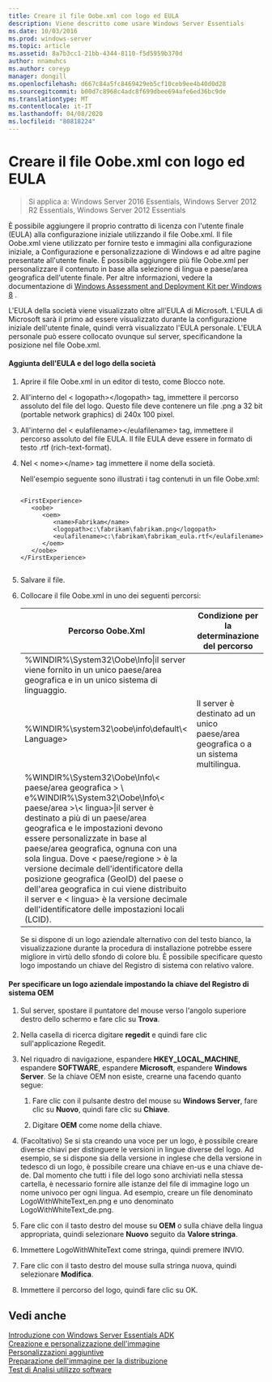 ```yaml
---
title: Creare il file Oobe.xml con logo ed EULA
description: Viene descritto come usare Windows Server Essentials
ms.date: 10/03/2016
ms.prod: windows-server
ms.topic: article
ms.assetid: 8a7b3cc1-21bb-4344-8110-f5d5959b370d
author: nnamuhcs
ms.author: coreyp
manager: dongill
ms.openlocfilehash: d667c84a5fc8469429eb5cf10ceb9ee4b40d0d28
ms.sourcegitcommit: b00d7c8968c4adc8f699dbee694afe6ed36bc9de
ms.translationtype: MT
ms.contentlocale: it-IT
ms.lasthandoff: 04/08/2020
ms.locfileid: "80818224"
---
```

# <a name="create-the-oobexml-file-including-logo-and-eula"></a>Creare il file Oobe.xml con logo ed EULA

>Si applica a: Windows Server 2016 Essentials, Windows Server 2012 R2 Essentials, Windows Server 2012 Essentials

È possibile aggiungere il proprio contratto di licenza con l'utente finale (EULA) alla configurazione iniziale utilizzando il file Oobe.xml. Il file Oobe.xml viene utilizzato per fornire testo e immagini alla configurazione iniziale, a Configurazione e personalizzazione di Windows e ad altre pagine presentate all'utente finale. È possibile aggiungere più file Oobe.xml per personalizzare il contenuto in base alla selezione di lingua e paese/area geografica dell'utente finale. Per altre informazioni, vedere la documentazione di [Windows Assessment and Deployment Kit per Windows 8](https://go.microsoft.com/fwlink/?LinkId=248694) .  
  
 L'EULA della società viene visualizzato oltre all'EULA di Microsoft. L'EULA di Microsoft sarà il primo ad essere visualizzato durante la configurazione iniziale dell'utente finale, quindi verrà visualizzato l'EULA personale. L'EULA personale può essere collocato ovunque sul server, specificandone la posizione nel file Oobe.xml.  
  
#### <a name="to-add-your-company-eula-and-logo"></a>Aggiunta dell'EULA e del logo della società  
  
1. Aprire il file Oobe.xml in un editor di testo, come Blocco note.  
  
2. All'interno del < logopath\></logopath\> tag, immettere il percorso assoluto del file del logo. Questo file deve contenere un file .png a 32 bit (portable network graphics) di 240x 100 pixel.  
  
3. All'interno del < eulafilename\></eulafilename\> tag, immettere il percorso assoluto del file EULA. Il file EULA deve essere in formato di testo .rtf (rich-text-format).  
  
4. Nel < nome\></name\> tag immettere il nome della società.  
  
    Nell'esempio seguente sono illustrati i tag contenuti in un file Oobe.xml:  
  
   ```  
  
   <FirstExperience>  
      <oobe>  
         <oem>  
            <name>Fabrikam</name>  
            <logopath>c:\fabrikam\fabrikam.png</logopath>  
            <eulafilename>c:\fabrikam\fabrikam_eula.rtf</eulafilename>  
         </oem>  
      </oobe>  
   </FirstExperience>  
  
   ```  
  
5. Salvare il file.  
  
6. Collocare il file Oobe.xml in uno dei seguenti percorsi:  
  
   |Percorso Oobe.Xml|Condizione per la determinazione del percorso|  
   |-----------------------|----------------------------------------|  
   |%WINDIR%\System32\Oobe\Info\|il server viene fornito in un unico paese/area geografica e in un unico sistema di linguaggio.|  
   |%WINDIR%\system32\oobe\info\default\\< Language\>|Il server è destinato ad un unico paese/area geografica o a un sistema multilingua.|  
   |%WINDIR%\System32\Oobe\Info\\< paese/area geografica > \ e%WINDIR%\System32\Oobe\Info\\< paese/area >\\< lingua\>\|il server è destinato a più di un paese/area geografica e le impostazioni devono essere personalizzate in base al paese/area geografica, ognuna con una sola lingua. Dove < paese/regione > è la versione decimale dell'identificatore della posizione geografica (GeoID) del paese o dell'area geografica in cui viene distribuito il server e < lingua\> è la versione decimale dell'identificatore delle impostazioni locali (LCID).|  
  
   Se si dispone di un logo aziendale alternativo con del testo bianco, la visualizzazione durante la procedura di installazione potrebbe essere migliore in virtù dello sfondo di colore blu.  È possibile specificare questo logo impostando un chiave del Registro di sistema con relativo valore.  
  
#### <a name="to-specify-a-company-logo-by-setting-the-oem-registry-key"></a>Per specificare un logo aziendale impostando la chiave del Registro di sistema OEM  
  
1.  Sul server, spostare il puntatore del mouse verso l'angolo superiore destro dello schermo e fare clic su **Trova**.  
  
2.  Nella casella di ricerca digitare **regedit** e quindi fare clic sull'applicazione Regedit.  
  
3.  Nel riquadro di navigazione, espandere **HKEY_LOCAL_MACHINE**, espandere **SOFTWARE**, espandere **Microsoft**, espandere **Windows Server**. Se la chiave OEM non esiste, crearne una facendo quanto segue:  
  
    1.  Fare clic con il pulsante destro del mouse su **Windows Server**, fare clic su **Nuovo**, quindi fare clic su **Chiave**.  
  
    2.  Digitare **OEM** come nome della chiave.  
  
4.  (Facoltativo) Se si sta creando una voce per un logo, è possibile creare diverse chiavi per distinguere le versioni in lingue diverse del logo. Ad esempio, se si dispone sia della versione in inglese che della versione in tedesco di un logo, è possibile creare una chiave en-us e una chiave de-de. Dal momento che tutti i file del logo sono archiviati nella stessa cartella, è necessario fornire alle istanze del file di immagine logo un nome univoco per ogni lingua. Ad esempio, creare un file denominato LogoWithWhiteText_en.png e uno denominato LogoWithWhiteText_de.png.  
  
5.  Fare clic con il tasto destro del mouse su **OEM** o sulla chiave della lingua appropriata, quindi selezionare **Nuovo** seguito da **Valore stringa**.  
  
6.  Immettere LogoWithWhiteText come stringa, quindi premere INVIO.  
  
7.  Fare clic con il tasto destro del mouse sulla stringa nuova, quindi selezionare **Modifica**.  
  
8.  Immettere il percorso del logo, quindi fare clic su OK.  
  
## <a name="see-also"></a>Vedi anche  
 [Introduzione con Windows Server Essentials ADK](Getting-Started-with-the-Windows-Server-Essentials-ADK.md)   
 [Creazione e personalizzazione dell'immagine](Creating-and-Customizing-the-Image.md)   
 [Personalizzazioni aggiuntive](Additional-Customizations.md)   
 [Preparazione dell'immagine per la distribuzione](Preparing-the-Image-for-Deployment.md)   
 [Test di Analisi utilizzo software](Testing-the-Customer-Experience.md)